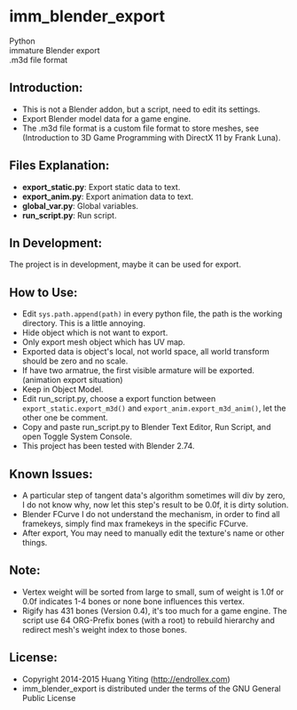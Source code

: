 imm_blender_export
==================
Python  
immature Blender export  
.m3d file format

Introduction:
-------------
* This is not a Blender addon, but a script, need to edit its settings. 
* Export Blender model data for a game engine.
* The .m3d file format is a custom file format to store meshes,
  see (Introduction to 3D Game Programming with DirectX 11 by Frank Luna).

Files Explanation:
------------------
* **export_static.py**: Export static data to text.
* **export_anim.py**: Export animation data to text.
* **global_var.py**: Global variables.
* **run_script.py**: Run script.

In Development:
---------------
The project is in development, maybe it can be used for export.

How to Use:
-----------
* Edit `sys.path.append(path)` in every python file, the path is the working directory.
  This is a little annoying.
* Hide object which is not want to export.
* Only export mesh object which has UV map.
* Exported data is object's local, not world space, all world transform should be zero and no scale.
* If have two armatrue, the first visible armature will be exported. (animation export situation)
* Keep in Object Model.
* Edit run_script.py,
  choose a export function between `export_static.export_m3d()` and `export_anim.export_m3d_anim()`,
  let the other one be comment.
* Copy and paste run_script.py to Blender Text Editor, Run Script, and open Toggle System Console.
* This project has been tested with Blender 2.74.

Known Issues:
-------------
* A particular step of tangent data's algorithm sometimes will div by zero, I do not know why,
  now let this step's result to be 0.0f, it is dirty solution.
* Blender FCurve I do not understand the mechanism, in order to find all framekeys,
  simply find max framekeys in the specific FCurve.
* After export, You may need to manually edit the texture's name or other things.

Note:
-----
* Vertex weight will be sorted from large to small,
  sum of weight is 1.0f or 0.0f indicates 1-4 bones or none bone influences this vertex.
* Rigify has 431 bones (Version 0.4), it's too much for a game engine.
  The script use 64 ORG-Prefix bones (with a root) to rebuild hierarchy
  and redirect mesh's weight index to those bones.

License:
--------
* Copyright 2014-2015 Huang Yiting (http://endrollex.com)
* imm_blender_export is distributed under the terms of the GNU General Public License